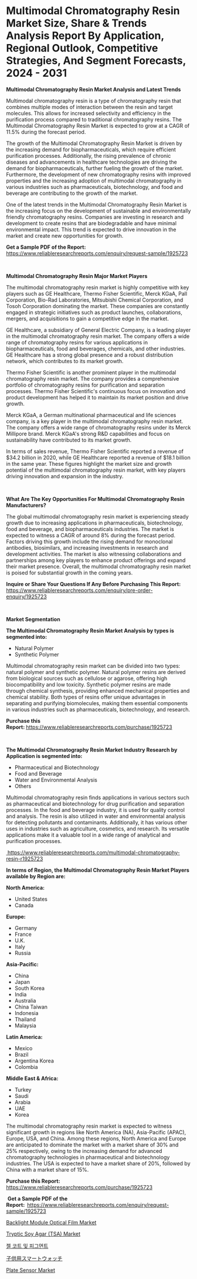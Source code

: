 <p><h1>Multimodal Chromatography Resin Market Size, Share & Trends Analysis Report By Application, Regional Outlook, Competitive Strategies, And Segment Forecasts, 2024 - 2031</h1></p><p><strong>Multimodal Chromatography Resin Market Analysis and Latest Trends</strong></p>
<p><p>Multimodal chromatography resin is a type of chromatography resin that combines multiple modes of interaction between the resin and target molecules. This allows for increased selectivity and efficiency in the purification process compared to traditional chromatography resins. The Multimodal Chromatography Resin Market is expected to grow at a CAGR of 11.5% during the forecast period.</p><p>The growth of the Multimodal Chromatography Resin Market is driven by the increasing demand for biopharmaceuticals, which require efficient purification processes. Additionally, the rising prevalence of chronic diseases and advancements in healthcare technologies are driving the demand for biopharmaceuticals, further fueling the growth of the market. Furthermore, the development of new chromatography resins with improved properties and the increasing adoption of multimodal chromatography in various industries such as pharmaceuticals, biotechnology, and food and beverage are contributing to the growth of the market.</p><p>One of the latest trends in the Multimodal Chromatography Resin Market is the increasing focus on the development of sustainable and environmentally friendly chromatography resins. Companies are investing in research and development to create resins that are biodegradable and have minimal environmental impact. This trend is expected to drive innovation in the market and create new opportunities for growth.</p></p>
<p><strong>Get a Sample PDF of the Report:&nbsp;</strong> <a href="https://www.reliableresearchreports.com/enquiry/request-sample/1925723">https://www.reliableresearchreports.com/enquiry/request-sample/1925723</a></p>
<p>&nbsp;</p>
<p><strong>Multimodal Chromatography Resin Major Market Players</strong></p>
<p><p>The multimodal chromatography resin market is highly competitive with key players such as GE Healthcare, Thermo Fisher Scientific, Merck KGaA, Pall Corporation, Bio-Rad Laboratories, Mitsubishi Chemical Corporation, and Tosoh Corporation dominating the market. These companies are constantly engaged in strategic initiatives such as product launches, collaborations, mergers, and acquisitions to gain a competitive edge in the market.</p><p>GE Healthcare, a subsidiary of General Electric Company, is a leading player in the multimodal chromatography resin market. The company offers a wide range of chromatography resins for various applications in biopharmaceuticals, food and beverages, chemicals, and other industries. GE Healthcare has a strong global presence and a robust distribution network, which contributes to its market growth.</p><p>Thermo Fisher Scientific is another prominent player in the multimodal chromatography resin market. The company provides a comprehensive portfolio of chromatography resins for purification and separation processes. Thermo Fisher Scientific's continuous focus on innovation and product development has helped it to maintain its market position and drive growth.</p><p>Merck KGaA, a German multinational pharmaceutical and life sciences company, is a key player in the multimodal chromatography resin market. The company offers a wide range of chromatography resins under its Merck Millipore brand. Merck KGaA's strong R&D capabilities and focus on sustainability have contributed to its market growth.</p><p>In terms of sales revenue, Thermo Fisher Scientific reported a revenue of $34.2 billion in 2020, while GE Healthcare reported a revenue of $18.1 billion in the same year. These figures highlight the market size and growth potential of the multimodal chromatography resin market, with key players driving innovation and expansion in the industry.</p></p>
<p>&nbsp;</p>
<p><strong>What Are The Key Opportunities For Multimodal Chromatography Resin Manufacturers?</strong></p>
<p><p>The global multimodal chromatography resin market is experiencing steady growth due to increasing applications in pharmaceuticals, biotechnology, food and beverage, and biopharmaceuticals industries. The market is expected to witness a CAGR of around 8% during the forecast period. Factors driving this growth include the rising demand for monoclonal antibodies, biosimilars, and increasing investments in research and development activities. The market is also witnessing collaborations and partnerships among key players to enhance product offerings and expand their market presence. Overall, the multimodal chromatography resin market is poised for substantial growth in the coming years.</p></p>
<p><strong>Inquire or Share Your Questions If Any Before Purchasing This Report:</strong> <a href="https://www.reliableresearchreports.com/enquiry/pre-order-enquiry/1925723">https://www.reliableresearchreports.com/enquiry/pre-order-enquiry/1925723</a></p>
<p>&nbsp;</p>
<p><strong>Market Segmentation</strong></p>
<p><strong>The Multimodal Chromatography Resin Market Analysis by types is segmented into:</strong></p>
<p><ul><li>Natural Polymer</li><li>Synthetic Polymer</li></ul></p>
<p><p>Multimodal chromatography resin market can be divided into two types: natural polymer and synthetic polymer. Natural polymer resins are derived from biological sources such as cellulose or agarose, offering high biocompatibility and low toxicity. Synthetic polymer resins are made through chemical synthesis, providing enhanced mechanical properties and chemical stability. Both types of resins offer unique advantages in separating and purifying biomolecules, making them essential components in various industries such as pharmaceuticals, biotechnology, and research.</p></p>
<p><strong>Purchase this Report:&nbsp;</strong><a href="https://www.reliableresearchreports.com/purchase/1925723">https://www.reliableresearchreports.com/purchase/1925723</a></p>
<p>&nbsp;</p>
<p><strong>The Multimodal Chromatography Resin Market Industry Research by Application is segmented into:</strong></p>
<p><ul><li>Pharmaceutical and Biotechnology</li><li>Food and Beverage</li><li>Water and Environmental Analysis</li><li>Others</li></ul></p>
<p><p>Multimodal chromatography resin finds applications in various sectors such as pharmaceutical and biotechnology for drug purification and separation processes. In the food and beverage industry, it is used for quality control and analysis. The resin is also utilized in water and environmental analysis for detecting pollutants and contaminants. Additionally, it has various other uses in industries such as agriculture, cosmetics, and research. Its versatile applications make it a valuable tool in a wide range of analytical and purification processes.</p></p>
<p><a href="https://www.reliableresearchreports.com/multimodal-chromatography-resin-r1925723">&nbsp;https://www.reliableresearchreports.com/multimodal-chromatography-resin-r1925723</a></p>
<p><strong>In terms of Region, the Multimodal Chromatography Resin Market Players available by Region are:</strong></p>
<p>
    <p> <strong> North America: </strong>
        <ul>
            <li>United States</li>
            <li>Canada</li>
        </ul>
        </p> 
    <p> <strong> Europe: </strong>
        <ul>
            <li>Germany</li>
            <li>France</li>
            <li>U.K.</li>
            <li>Italy</li>
            <li>Russia</li>
        </ul>
        </p> 
    <p> <strong> Asia-Pacific: </strong>
        <ul>
            <li>China</li>
            <li>Japan</li>
            <li>South Korea</li>
            <li>India</li>
            <li>Australia</li>
            <li>China Taiwan</li>
            <li>Indonesia</li>
            <li>Thailand</li>
            <li>Malaysia</li>
        </ul>
        </p> 
    <p> <strong> Latin America: </strong>
        <ul>
            <li>Mexico</li>
            <li>Brazil</li>
            <li>Argentina Korea</li>
            <li>Colombia</li>
        </ul>
        </p> 
    <p> <strong> Middle East & Africa: </strong>
        <ul>
            <li>Turkey</li>
            <li>Saudi</li>
            <li>Arabia</li>
            <li>UAE</li>
            <li>Korea</li>
        </ul>
    </p>
    </p>
<p><p>The multimodal chromatography resin market is expected to witness significant growth in regions like North America (NA), Asia-Pacific (APAC), Europe, USA, and China. Among these regions, North America and Europe are anticipated to dominate the market with a market share of 30% and 25% respectively, owing to the increasing demand for advanced chromatography technologies in pharmaceutical and biotechnology industries. The USA is expected to have a market share of 20%, followed by China with a market share of 15%.</p></p>
<p><strong>Purchase this Report: </strong><a href="https://www.reliableresearchreports.com/purchase/1925723">https://www.reliableresearchreports.com/purchase/1925723</a></p>
<p>&nbsp;<strong>Get a Sample PDF of the Report:&nbsp;&nbsp;</strong><a href="https://www.reliableresearchreports.com/enquiry/request-sample/1925723">https://www.reliableresearchreports.com/enquiry/request-sample/1925723</a></p>
<p><strong></strong></p>
<p><p><a href="https://github.com/brentleyjimmiealvaradoz4l1rea/Market-Research-Report-List-2/blob/main/backlight-module-optical-film-market.md">Backlight Module Optical Film Market</a></p><p><a href="https://issuu.com/reportprime-2/docs/tryptic-soy-agar-tsa-market-size-20_4ece3df484f5c4">Tryptic Soy Agar (TSA) Market</a></p><p><a href="https://github.com/puputanisa684/Market-Research-Report-List-1/blob/main/4754351122153.md">젤 코트 및 피그먼트</a></p><p><a href="https://github.com/vlcostes/Market-Research-Report-List-2/blob/main/1670442115922.md">子供用スマートウォッチ</a></p><p><a href="https://github.com/khayangel/Market-Research-Report-List-3/blob/main/plate-sensor-market.md">Plate Sensor Market</a></p></p>